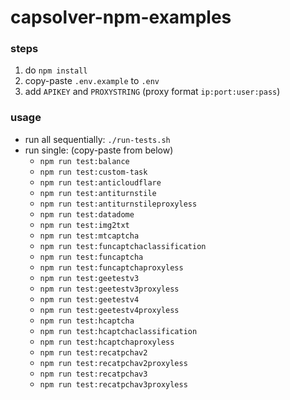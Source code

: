 # capsolver-npm-examples

### steps

1. do `npm install`
2. copy-paste `.env.example` to `.env`
3. add `APIKEY` and `PROXYSTRING` (proxy format `ip:port:user:pass`)

### usage

- run all sequentially: `./run-tests.sh`
- run single: (copy-paste from below)
  - `npm run test:balance`
  - `npm run test:custom-task`
  - `npm run test:anticloudflare`
  - `npm run test:antiturnstile`
  - `npm run test:antiturnstileproxyless`
  - `npm run test:datadome`
  - `npm run test:img2txt`
  - `npm run test:mtcaptcha`
  - `npm run test:funcaptchaclassification`
  - `npm run test:funcaptcha`
  - `npm run test:funcaptchaproxyless`
  - `npm run test:geetestv3`
  - `npm run test:geetestv3proxyless`
  - `npm run test:geetestv4`
  - `npm run test:geetestv4proxyless`
  - `npm run test:hcaptcha`
  - `npm run test:hcaptchaclassification`
  - `npm run test:hcaptchaproxyless`
  - `npm run test:recatpchav2`
  - `npm run test:recatpchav2proxyless`
  - `npm run test:recatpchav3`
  - `npm run test:recatpchav3proxyless`
